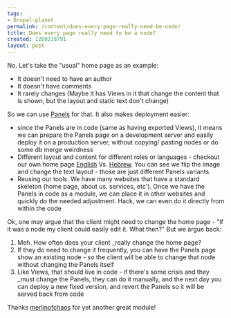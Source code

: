 ```yaml
---
tags:
- Drupal-planet
permalink: /content/does-every-page-really-need-be-node/
title: Does every page really need to be a node?
created: 1260218791
layout: post
---
```

No.
Let's take the "usual" home page as an example:

<ul>
<li>It doesn't need to have an author</li>
<li>It doesn't have comments</li>
<li>It rarely changes (Maybe it has Views in it that change the content that is shown, but the layout and static text don't change)</li>
</ul>

So we can use <a href="http://drupal.org/project/panels">Panels</a> for that. It also makes deployment easier:

<!-- more -->

<ul>
<li>since the Panels are in code (same as having exported Views), it means we can prepare the Panels page on a development server and easily deploy it on a production server, without copying/ pasting nodes or do some db merge weirdness</li>
<li>Different layout and content for different roles or languages - checkout our own home page <a href="http://www.gizra.com/">English</a> Vs. <a href="http://www.gizra.com/he">Hebrew</a>. You can see we flip the image and change the text layout - those are just different Panels variants.</li>
<li>Reusing our tools. We have many websites that have a standard skeleton (home page, about us, services, etc'). Once we have the Panels in code as a module, we can place it in other websites and quickly do the needed adjustment. Hack, we can even do it directly from within the code</li>
</ul>

Ok, one may argue that the client might need to change the home page - "If it was a node my client could easily edit it. What then?"
But we argue back:
<ol>
<li>Meh. How often does your client _really change the home page?</li>
<li>If they do need to change it frequently, you can have the Panels page show an existing node - so the client will be able to change that node without changing the Panels itself</li>
<li>Like Views, that should live in code - if there's some crisis and they _must change the Panels, they can do it manually, and the next day you can deploy a new fixed version, and revert the Panels so it will be served back from code</li>
</ol>

Thanks <a href="http://drupal.org/user/26979">merlinofchaos</a> for yet another great module!

